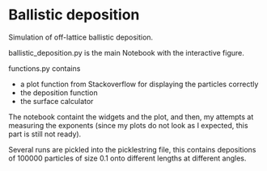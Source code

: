 # Ballistic deposition

Simulation of off-lattice ballistic deposition.

ballistic_deposition.py is the main Notebook with the interactive figure.

functions.py contains
* a plot function from Stackoverflow for displaying the particles correctly
* the deposition function
* the surface calculator

The notebook containt the widgets and the plot, and then, my attempts at measuring the exponents (since my plots do not look as I expected, this part is still not ready).

Several runs are pickled into the picklestring file, this contains depositions of 100000 particles of size 0.1 onto different lengths at different angles.
